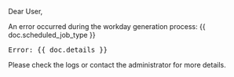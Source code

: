<p>Dear User,</p>
<p>An error occurred during the workday generation process: {{ doc.scheduled_job_type }}</p>
<pre>Error: {{ doc.details }}</pre>
<p>Please check the logs or contact the administrator for more details.</p>
